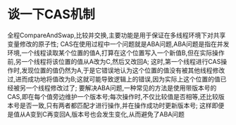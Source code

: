 # 谈一下CAS机制
  全程CompareAndSwap,比较并交换,主要功能是用于保证在多线程环境下对共享变量修改的原子性;
  CAS在使用过程中一个问题就是ABA问题,ABA问题是指在并发环境,一个线程读取某个位置的值A,打算在这个位置写入一个新值B,但在实际操作前,另一个线程将该位置的值从A改为C,然后又改回A;
这时,第一个线程进行CAS操作时,发现位置的值仍然为A,于是它错误地认为这个位置的值没有被其他线程修改过,进而成功地将值改为B;这就可能导致逻辑上的错误,因为实际上这个位置的值已经被另一个线程修改过了;
  要解决ABA问题,一种常见的方法是使用带版本号的CAS,即在每个值旁边维护一个版本号;每次操作时,不仅比较值是否相等,还比较版本号是否一致,只有两者都匹配才进行操作,并在操作成功时更新版本号;
这样即便是值从A变到C再变回A,版本号也会发生变化,从而避免了ABA问题
